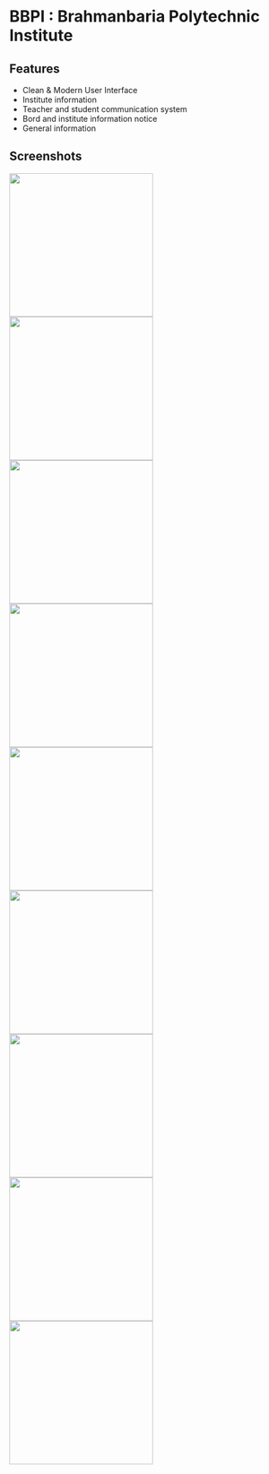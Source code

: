 # BBPI : Brahmanbaria Polytechnic Institute


## Features

 - Clean & Modern User Interface
 - Institute information
 - Teacher and student communication system
 - Bord and institute information notice
 - General information


## Screenshots

<img src="assets/screen-shot/Screenshot_1.png" width="256"><img src="assets/screen-shot/Screenshot_2.png" width="256"><img src="assets/screen-shot/Screenshot_3.png" width="256"> 
<img src="assets/screen-shot/Screenshot_4.png" width="256"><img src="assets/screen-shot/Screenshot_5.png" width="256"><img src="assets/screen-shot/Screenshot_6.png" width="256"><img src="assets/screen-shot/Screenshot_7.png" width="256"><img src="assets/screen-shot/Screenshot_8.png" width="256"><img src="assets/screen-shot/Screenshot_9.png" width="256">
